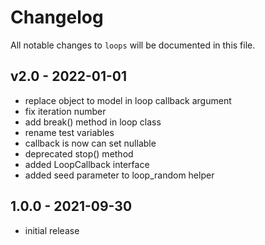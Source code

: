 # Changelog

All notable changes to `loops` will be documented in this file.

## v2.0 - 2022-01-01

- replace object to model in loop callback argument
- fix iteration number
- add break() method in loop class
- rename test variables
- callback is now can set nullable
- deprecated stop() method
- added LoopCallback interface
- added seed parameter to loop_random helper

## 1.0.0 - 2021-09-30

- initial release
